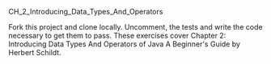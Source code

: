 CH_2_Introducing_Data_Types_And_Operators

Fork this project and clone locally. 
Uncomment, the tests and write the code necessary to get them to pass. 
These exercises cover Chapter 2: Introducing Data Types And Operators of Java A Beginner's Guide by Herbert Schildt.
